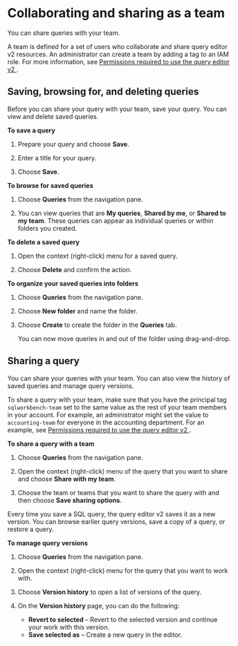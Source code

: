 # Collaborating and sharing as a team<a name="query-editor-v2-team"></a>

You can share queries with your team\. 

A team is defined for a set of users who collaborate and share query editor v2 resources\. An administrator can create a team by adding a tag to an IAM role\. For more information, see [Permissions required to use the query editor v2 ](redshift-iam-access-control-identity-based.md#redshift-policy-resources.required-permissions.query-editor-v2)\. 

## Saving, browsing for, and deleting queries<a name="query-editor-v2-save-delete-queries"></a>

Before you can share your query with your team, save your query\. You can view and delete saved queries\. 

**To save a query**

1. Prepare your query and choose **Save**\.

1. Enter a title for your query\.

1. Choose **Save**\. 

**To browse for saved queries**

1. Choose **Queries** from the navigation pane\.

1. You can view queries that are **My queries**, **Shared by me**, or **Shared to my team**\. These queries can appear as individual queries or within folders you created\.

**To delete a saved query**

1. Open the context \(right\-click\) menu for a saved query\.

1. Choose **Delete** and confirm the action\. 

**To organize your saved queries into folders**

1. Choose **Queries** from the navigation pane\.

1. Choose **New folder** and name the folder\. 

1. Choose **Create** to create the folder in the **Queries** tab\. 

   You can now move queries in and out of the folder using drag\-and\-drop\.

## Sharing a query<a name="query-editor-v2-query-share"></a>

You can share your queries with your team\. You can also view the history of saved queries and manage query versions\. 

To share a query with your team, make sure that you have the principal tag `sqlworkbench-team` set to the same value as the rest of your team members in your account\. For example, an administrator might set the value to `accounting-team` for everyone in the accounting department\.  For an example, see [Permissions required to use the query editor v2 ](redshift-iam-access-control-identity-based.md#redshift-policy-resources.required-permissions.query-editor-v2)\.

**To share a query with a team**

1. Choose **Queries** from the navigation pane\.

1. Open the context \(right\-click\) menu of the query that you want to share and choose **Share with my team**\.

1. Choose the team or teams that you want to share the query with and then choose **Save sharing options**\. 

Every time you save a SQL query, the query editor v2 saves it as a new version\. You can browse earlier query versions, save a copy of a query, or restore a query\. 

**To manage query versions**

1. Choose **Queries** from the navigation pane\.

1. Open the context \(right\-click\) menu for the query that you want to work with\.

1. Choose **Version history** to open a list of versions of the query\.

1. On the **Version history** page, you can do the following:
   + **Revert to selected** – Revert to the selected version and continue your work with this version\.
   + **Save selected as** – Create a new query in the editor\.